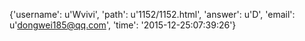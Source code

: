 {'username': u'Wvivi', 'path': u'1152/1152.html', 'answer': u'D', 'email': u'dongwei185@qq.com', 'time': '2015-12-25:07:39:26'}